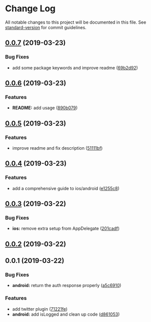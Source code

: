 # Change Log

All notable changes to this project will be documented in this file. See [standard-version](https://github.com/conventional-changelog/standard-version) for commit guidelines.

<a name="0.0.7"></a>
## [0.0.7](https://github.com/stewwan/capacitor-twitter/compare/v0.0.6...v0.0.7) (2019-03-23)


### Bug Fixes

* add some package keywords and improve readme ([69b2d92](https://github.com/stewwan/capacitor-twitter/commit/69b2d92))



<a name="0.0.6"></a>
## [0.0.6](https://github.com/stewwan/capacitor-twitter/compare/v0.0.5...v0.0.6) (2019-03-23)


### Features

* **README:** add usage ([890b079](https://github.com/stewwan/capacitor-twitter/commit/890b079))



<a name="0.0.5"></a>
## [0.0.5](https://github.com/stewwan/capacitor-twitter/compare/v0.0.4...v0.0.5) (2019-03-23)


### Features

* improve readme and fix description ([51111bf](https://github.com/stewwan/capacitor-twitter/commit/51111bf))



<a name="0.0.4"></a>
## [0.0.4](https://github.com/stewwan/capacitor-twitter/compare/v0.0.3...v0.0.4) (2019-03-23)


### Features

* add a comprehensive guide to ios/android ([e1255c8](https://github.com/stewwan/capacitor-twitter/commit/e1255c8))



<a name="0.0.3"></a>
## [0.0.3](https://github.com/stewwan/capacitor-twitter/compare/v0.0.2...v0.0.3) (2019-03-22)


### Bug Fixes

* **ios:** remove extra setup from AppDelegate ([201cadf](https://github.com/stewwan/capacitor-twitter/commit/201cadf))



<a name="0.0.2"></a>
## [0.0.2](https://github.com/stewwan/capacitor-twitter/compare/v0.0.1...v0.0.2) (2019-03-22)



<a name="0.0.1"></a>
## 0.0.1 (2019-03-22)


### Bug Fixes

* **android:** return the auth response properly ([a5c6910](https://github.com/stewwan/capacitor-twitter/commit/a5c6910))


### Features

* add twitter plugin ([71221fe](https://github.com/stewwan/capacitor-twitter/commit/71221fe))
* **android:** add isLogged and clean up code ([d861053](https://github.com/stewwan/capacitor-twitter/commit/d861053))
